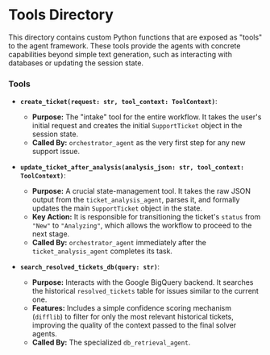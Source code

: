 # Tools Directory

This directory contains custom Python functions that are exposed as "tools" to the agent framework. These tools provide the agents with concrete capabilities beyond simple text generation, such as interacting with databases or updating the session state.

### Tools

-   **`create_ticket(request: str, tool_context: ToolContext)`**:
    -   **Purpose:** The "intake" tool for the entire workflow. It takes the user's initial request and creates the initial `SupportTicket` object in the session state.
    -   **Called By:** `orchestrator_agent` as the very first step for any new support issue.

-   **`update_ticket_after_analysis(analysis_json: str, tool_context: ToolContext)`**:
    -   **Purpose:** A crucial state-management tool. It takes the raw JSON output from the `ticket_analysis_agent`, parses it, and formally updates the main `SupportTicket` object in the state.
    -   **Key Action:** It is responsible for transitioning the ticket's `status` from `"New"` to `"Analyzing"`, which allows the workflow to proceed to the next stage.
    -   **Called By:** `orchestrator_agent` immediately after the `ticket_analysis_agent` completes its task.

-   **`search_resolved_tickets_db(query: str)`**:
    -   **Purpose:** Interacts with the Google BigQuery backend. It searches the historical `resolved_tickets` table for issues similar to the current one.
    -   **Features:** Includes a simple confidence scoring mechanism (`difflib`) to filter for only the most relevant historical tickets, improving the quality of the context passed to the final solver agents.
    -   **Called By:** The specialized `db_retrieval_agent`.